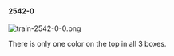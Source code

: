 #### 2542-0
![train-2542-0-0.png](https://github.com/lil-lab/nlvr/raw/master/nlvr/train/images/20/train-2542-0-0.png "train-2542-0-0.png")

There is only one color on the top in all 3 boxes.
